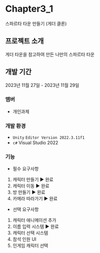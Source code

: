 # Chapter3_1
스파르타 타운 만들기 (게더 클론)

## 프로젝트 소개
게더 타운을 참고하여 만든 나만의 스파르타 타운

## 개발 기간
2023년 11월 27일 - 2023년 11월 29일

### 맴버
- 개인과제
  
### 개발 환경
- `Unity` `Editor Version 2022.3.11f1`
- `c#` Visual Studio 2022

### 기능
- 필수 요구사항
1. 캐릭터 만들기 ▶ 완료
2. 캐릭터 이동 ▶ 완료
3. 방 만들기 ▶ 완료
4. 카메라 따라가기 ▶ 완료
  
- 선택 요구사항
1. 캐릭터 애니메이션 추가
2. 이름 입력 시스템 ▶ 완료
3. 캐릭터 선택 시스템
4. 참석 인원 UI
5. 인게임 캐릭터 선택

